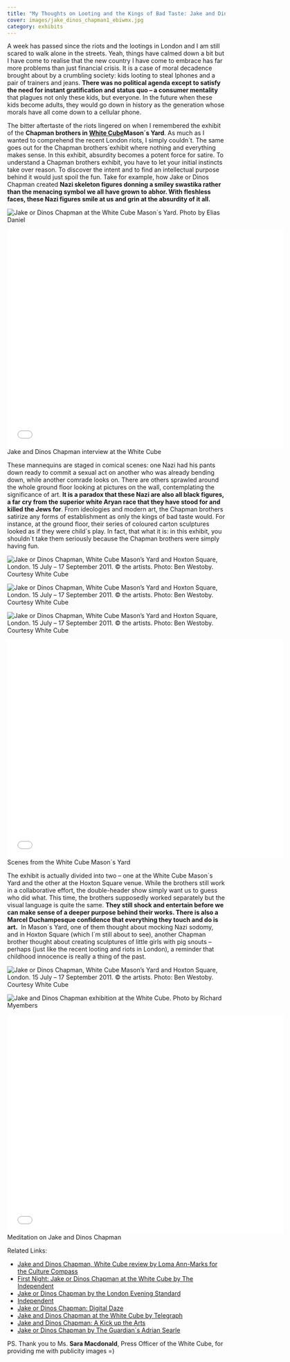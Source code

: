 ```yaml
---
title: "My Thoughts on Looting and the Kings of Bad Taste: Jake and Dinos Chapman at the White Cube"
cover: images/jake_dinos_chapman1_ebiwmx.jpg
category: exhibits
---
```


A week has passed since the riots and the lootings in London and I am still scared to walk alone in the streets. Yeah, things have calmed down a bit but I have come to realise that the new country I have come to embrace has far more problems than just financial crisis. It is a case of moral decadence brought about by a crumbling society: kids looting to steal Iphones and a pair of trainers and jeans. **There was no political agenda except to satisfy the need for instant gratification and status quo – a consumer mentality** that plagues not only these kids, but everyone. In the future when these kids become adults, they would go down in history as the generation whose morals have all come down to a cellular phone.

The bitter aftertaste of the riots lingered on when I remembered the exhibit of the **Chapman brothers in [White Cube](http://www.whitecube.com/exhibitions/ "White Cube")Mason´s Yard**. As much as I wanted to comprehend the recent London riots, I simply couldn´t. The same goes out for the Chapman brothers´exhibit where nothing and everything makes sense. In this exhibit, absurdity becomes a potent force for satire. To understand a Chapman brothers exhibit, you have to let your initial instincts take over reason. To discover the intent and to find an intellectual purpose behind it would just spoil the fun. Take for example, how Jake or Dinos Chapman created **Nazi skeleton figures donning a smiley swastika rather than the menacing symbol we all have grown to abhor. With fleshless faces, these Nazi figures smile at us and grin at the absurdity of it all.**

![](./images/jake_dinos_chapman1_ebiwmx.jpg "Jake or Dinos Chapman at the White Cube Mason´s Yard. Photo by Elias Daniel")

<iframe allowfullscreen="" class="youtube-player" frameborder="0" height="505" src="//www.youtube.com/embed/GICpe_HnTjE?wmode=transparent&fs=1&hl=en&modestbranding=1&iv_load_policy=3&showsearch=0&rel=0&theme=dark" title="YouTube video player" type="text/html" width="640"></iframe>

<figcaption>Jake and Dinos Chapman interview at the White Cube</figcaption>

These mannequins are staged in comical scenes: one Nazi had his pants down ready to commit a sexual act on another who was already bending down, while another comrade looks on. There are others sprawled around the whole ground floor looking at pictures on the wall, contemplating the significance of art. **It is a paradox that these Nazi are also all black figures, a far cry from the superior white Aryan race that they have stood for and killed the Jews for**. From ideologies and modern art, the Chapman brothers satirize any forms of establishment as only the kings of bad taste would. For instance, at the ground floor, their series of coloured carton sculptures looked as if they were child´s play. In fact, that what it is: in this exhibit, you shouldn´t take them seriously because the Chapman brothers were simply having fun.

![](./images/jake_dinos_chapman_5_cmz3w3.jpg "Jake or Dinos Chapman, White Cube Mason’s Yard and Hoxton Square, London. 15 July – 17 September 2011. © the artists. Photo: Ben Westoby. Courtesy White Cube")

![](./images/jake_dinos_chapman_3_lsbwtf.jpg "Jake or Dinos Chapman, White Cube Mason’s Yard and Hoxton Square, London. 15 July – 17 September 2011. © the artists. Photo: Ben Westoby. Courtesy White Cube")

![](./images/jake_dinos_chapman_4_yvsxyb.jpg "Jake or Dinos Chapman, White Cube Mason’s Yard and Hoxton Square, London. 15 July – 17 September 2011. © the artists. Photo: Ben Westoby. Courtesy White Cube")

<iframe allowfullscreen="" class="youtube-player" frameborder="0" height="505" src="//www.youtube.com/embed/SRZtcIqQrEc?wmode=transparent&fs=1&hl=en&modestbranding=1&iv_load_policy=3&showsearch=0&rel=0&theme=dark" title="YouTube video player" type="text/html" width="640"></iframe>

<figcaption>Scenes from the White Cube Mason´s Yard</figcaption>

The exhibit is actually divided into two – one at the White Cube Mason´s Yard and the other at the Hoxton Square venue. While the brothers still work in a collaborative effort, the double-header show simply want us to guess who did what. This time, the brothers supposedly worked separately but the visual language is quite the same. **They still shock and entertain before we can make sense of a deeper purpose behind their works. There is also a Marcel Duchampesque confidence that everything they touch and do is art.**  In Mason´s Yard, one of them thought about mocking Nazi sodomy, and in Hoxton Square (which I´m still about to see), another Chapman brother thought about creating sculptures of little girls with pig snouts – perhaps (just like the recent looting and riots in London), a reminder that childhood innocence is really a thing of the past.

![](./images/jake_dinos_chapman_6_feh1tz.jpg "Jake or Dinos Chapman, White Cube Mason’s Yard and Hoxton Square, London. 15 July – 17 September 2011. © the artists. Photo: Ben Westoby. Courtesy White Cube")

![](./images/jakeandinoschapman2_uczans.jpg "Jake and Dinos Chapman exhibition at the White Cube. Photo by Richard Myembers")

<iframe allowfullscreen="" class="youtube-player" frameborder="0" height="505" src="//www.youtube.com/embed/A95-OIop0FM?wmode=transparent&fs=1&hl=en&modestbranding=1&iv_load_policy=3&showsearch=0&rel=0&theme=dark" title="YouTube video player" type="text/html" width="640"></iframe>

<figcaption>Meditation on Jake and Dinos Chapman</figcaption>

Related Links:

- [Jake and Dinos Chapman, White Cube review by Loma Ann-Marks for the Culture Compass](http://www.culturecompass.co.uk/2011/07/15/jake-or-dinos-chapman-white-cube-review/ "Culture Compass: Jake or Dinos Chapman")
- [First Night: Jake or Dinos Chapman at the White Cube by The Independent](http://www.independent.co.uk/arts-entertainment/art/reviews/first-night-jake-or-dinos-chapman-white-cube-masons-yard-amp-hoxton-square-2314019.html "Independent")
- [Jake or Dinos Chapman by the London Evening Standard](http://www.thisislondon.co.uk/arts/review-23970274-jake-or-dinos-chapman-white-cube-hoxton-square-and-masons-yard---review.do "Chapman Brothers: London Evening Standard")
- [Independent](http://www.independent.co.uk/arts-entertainment/art/reviews/first-night-jake-or-dinos-chapman-white-cube-masons-yard-amp-hoxton-square-2314019.html "Independent")
- [Jake or Dinos Chapman: Digital Daze](http://www.dazeddigital.com/artsandculture/article/10919/1/jake-or-dinos-chapman-white-cube "Digital Daze")
- [Jake and Dinos Chapman at the White Cube by Telegraph](http://www.telegraph.co.uk/culture/culturepicturegalleries/8639662/Jake-and-Dinos-Chapman-at-the-White-Cube-in-pictures.html "Telegraph")
- [Jake and Dinos Chapman: A Kick up the Arts](http://akickupthearts.wordpress.com/2011/07/18/jake-or-dinos-chapman-white-cube/ "A Kick Up the Arts")
- [Jake or Dinos Chapman by The Guardian´s Adrian Searle](http://www.guardian.co.uk/artanddesign/2011/jul/14/jake-or-dinos-chapman-review "Adrian Searle discusses Jake or Dinos Chapman")

PS. Thank you to Ms. **Sara Macdonald**, Press Officer of the White Cube, for providing me with publicity images =)
